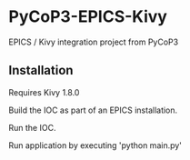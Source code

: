 # PyCoP3-EPICS-Kivy
EPICS / Kivy integration project from PyCoP3

## Installation

Requires Kivy 1.8.0

Build the IOC as part of an EPICS installation.

Run the IOC.

Run application by executing 'python main.py'
